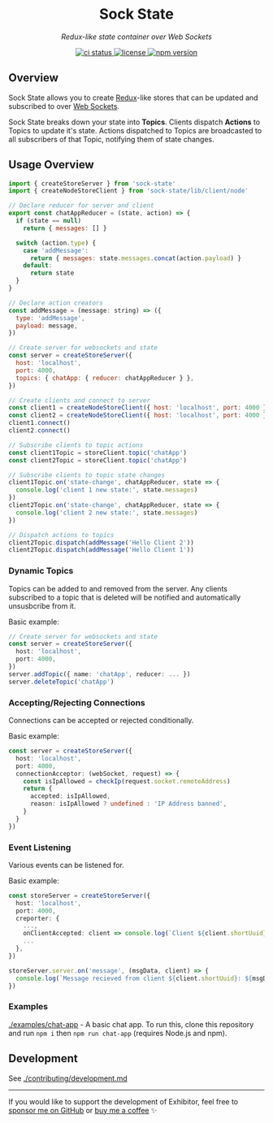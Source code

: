 <h1 align="center">Sock State</h1>
<p align="center">
  <em>Redux-like state container over Web Sockets</em>
</p>

<p align="center">
  <a href="https://github.com/samhuk/sock-state/actions/workflows/ci.yaml/badge.svg" target="_blank">
    <img src="https://github.com/samhuk/sock-state/actions/workflows/ci.yaml/badge.svg" alt="ci status" />
  </a>
  <a href="https://img.shields.io/badge/License-MIT-green.svg" target="_blank">
    <img src="https://img.shields.io/badge/License-MIT-green.svg" alt="license" />
  </a>
  <a href="https://badge.fury.io/js/sock-state.svg" target="_blank">
    <img src="https://badge.fury.io/js/sock-state.svg" alt="npm version" />
  </a>
</p>

## Overview

Sock State allows you to create [Redux](https://redux.js.org/)-like stores that can be updated and subscribed to over [Web Sockets](https://developer.mozilla.org/en-US/docs/Web/API/WebSockets_API).

Sock State breaks down your state into **Topics**. Clients dispatch **Actions** to Topics to update it's state. Actions dispatched to Topics are broadcasted to all subscribers of that Topic, notifying them of state changes.

## Usage Overview

```js
import { createStoreServer } from 'sock-state'
import { createNodeStoreClient } from 'sock-state/lib/client/node'

// Declare reducer for server and client
export const chatAppReducer = (state, action) => {
  if (state == null)
    return { messages: [] }

  switch (action.type) {
    case 'addMessage':
      return { messages: state.messages.concat(action.payload) }
    default:
      return state
  }
}

// Declare action creators
const addMessage = (message: string) => ({
  type: 'addMessage',
  payload: message,
})

// Create server for websockets and state
const server = createStoreServer({
  host: 'localhost',
  port: 4000,
  topics: { chatApp: { reducer: chatAppReducer } },
})

// Create clients and connect to server
const client1 = createNodeStoreClient({ host: 'localhost', port: 4000 })
const client2 = createNodeStoreClient({ host: 'localhost', port: 4000 })
client1.connect()
client2.connect()

// Subscribe clients to topic actions
const client1Topic = storeClient.topic('chatApp')
const client2Topic = storeClient.topic('chatApp')

// Subscribe clients to topic state changes
client1Topic.on('state-change', chatAppReducer, state => {
  console.log('client 1 new state:', state.messages)
})
client2Topic.on('state-change', chatAppReducer, state => {
  console.log('client 2 new state:', state.messages)
})

// Dispatch actions to topics
client2Topic.dispatch(addMessage('Hello Client 2'))
client2Topic.dispatch(addMessage('Hello Client 1'))
```

### Dynamic Topics

Topics can be added to and removed from the server. Any clients subscribed to a topic that is deleted will be notified and automatically unsusbcribe from it.

Basic example:

```typescript
// Create server for websockets and state
const server = createStoreServer({
  host: 'localhost',
  port: 4000,
})
server.addTopic({ name: 'chatApp', reducer: ... })
server.deleteTopic('chatApp')
```

### Accepting/Rejecting Connections

Connections can be accepted or rejected conditionally.

Basic example:

```typescript
const server = createStoreServer({
  host: 'localhost',
  port: 4000,
  connectionAcceptor: (webSocket, request) => {
    const isIpAllowed = checkIp(request.socket.remoteAddress)
    return {
      accepted: isIpAllowed,
      reason: isIpAllowed ? undefined : 'IP Address banned',
    }
  }
})
```

### Event Listening

Various events can be listened for.

Basic example:

```typescript
const storeServer = createStoreServer({
  host: 'localhost',
  port: 4000,
  creporter: {
    ...,
    onClientAccepted: client => console.log(`Client ${client.shortUuid} connected (IP: ${client.req.socket.remoteAddress}).`),
    ...
  },
})

storeServer.server.on('message', (msgData, client) => {
  console.log(`Message recieved from client ${client.shortUuid}: ${msgData}`)
})
```

### Examples

[./examples/chat-app](./examples/chat-app) - A basic chat app. To run this, clone this repository and run `npm i` then `npm run chat-app` (requires Node.js and npm).

## Development

See [./contributing/development.md](./contributing/development.md)

---

If you would like to support the development of Exhibitor, feel free to [sponsor me on GitHub](https://github.com/sponsors/samhuk) or [buy me a coffee](https://www.buymeacoffee.com/samhuk) ✨

